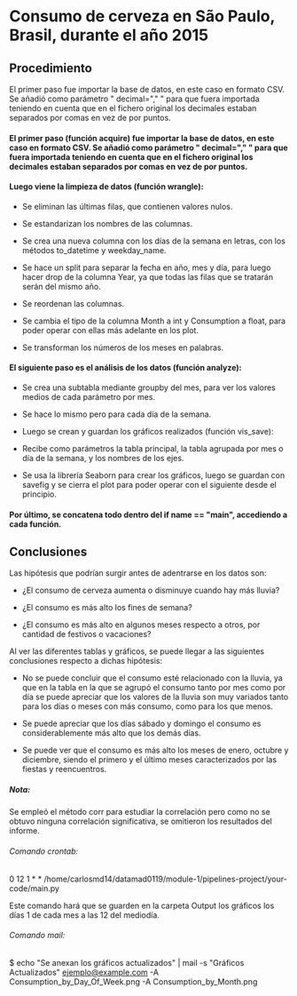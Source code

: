 # Consumo de cerveza en São Paulo, Brasil, durante el año 2015

## Procedimiento

El primer paso fue importar la base de datos, en este caso en formato CSV. Se añadió como parámetro " decimal="," " para que fuera importada teniendo en cuenta que en el fichero original los decimales estaban separados por comas en vez de por puntos.

#### El primer paso (función acquire) fue importar la base de datos, en este caso en formato CSV. Se añadió como parámetro " decimal="," " para que fuera importada teniendo en cuenta que en el fichero original los decimales estaban separados por comas en vez de por puntos.

#### Luego viene la limpieza de datos (función wrangle):

- Se eliminan las últimas filas, que contienen valores nulos.

- Se estandarizan los nombres de las columnas.

- Se crea una nueva columna con los días de la semana en letras, con los métodos to_datetime y weekday_name.

- Se hace un split para separar la fecha en año, mes y día, para luego hacer drop de la columna Year, ya que todas las filas que se tratarán serán del mismo año.

- Se reordenan las columnas.

- Se cambia el tipo de la columna Month a int y Consumption a float, para poder operar con ellas más adelante en los plot.

- Se transforman los números de los meses en palabras.

#### El siguiente paso es el análisis de los datos (función analyze):

- Se crea una subtabla mediante groupby del mes, para ver los valores medios de cada parámetro por mes.

- Se hace lo mismo pero para cada día de la semana.

- Luego se crean y guardan los gráficos realizados (función vis_save):

- Recibe como parámetros la tabla principal, la tabla agrupada por mes o día de la semana, y los nombres de los ejes. 

- Se usa la librería Seaborn para crear los gráficos, luego se guardan con savefig y se cierra el plot para poder operar con el siguiente desde el principio.

#### Por último, se concatena todo dentro del if __name__ == "__main__", accediendo a cada función.


## Conclusiones

Las hipótesis que podrían surgir antes de adentrarse en los datos son:

- ¿El consumo de cerveza aumenta o disminuye cuando hay más lluvia?

- ¿El consumo es más alto los fines de semana?

- ¿El consumo es más alto en algunos meses respecto a otros, por cantidad de festivos o vacaciones?

Al ver las diferentes tablas y gráficos, se puede llegar a las siguientes conclusiones respecto a dichas hipótesis:

- No se puede concluir que el consumo esté relacionado con la lluvia, ya que en la tabla en la que se agrupó el consumo tanto por mes como por día se puede apreciar que los valores de la lluvia son muy variados tanto para los días o meses con más consumo, como para los que menos.

- Se puede apreciar que los días sábado y domingo el consumo es considerablemente más alto que los demás días.

- Se puede ver que el consumo es más alto los meses de enero, octubre y diciembre, siendo el primero y el último meses caracterizados por las fiestas y reencuentros.

##### Nota:

Se empleó el método corr para estudiar la correlación pero como no se obtuvo ninguna correlación significativa, se omitieron los resultados del informe.

###### Comando crontab:

0 12 1 * * /home/carlosmd14/datamad0119/module-1/pipelines-project/your-code/main.py

Este comando hará que se guarden en la carpeta Output los gráficos los días 1 de cada mes a las 12 del mediodía.

###### Comando mail:

$ echo "Se anexan los gráficos actualizados" | mail -s "Gráficos Actualizados" ejemplo@example.com -A Consumption_by_Day_Of_Week.png -A Consumption_by_Month.png